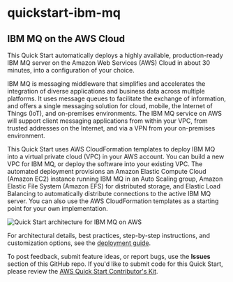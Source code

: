 # quickstart-ibm-mq
## IBM MQ on the AWS Cloud

This Quick Start automatically deploys a highly available, production-ready IBM MQ server on the Amazon Web Services (AWS) Cloud in about 30 minutes, into a configuration of your choice.

IBM MQ is messaging middleware that simplifies and accelerates the integration of diverse applications and business data across multiple platforms. It uses message queues to facilitate the exchange of information, and offers a single messaging solution for cloud, mobile, the Internet of Things (IoT), and on-premises environments. The IBM MQ service on AWS will support client messaging applications from within your VPC, from trusted addresses on the Internet, and via a VPN from your on-premises environment.

This Quick Start uses AWS CloudFormation templates to deploy IBM MQ into a virtual private cloud (VPC) in your AWS account. You can build a new VPC for IBM MQ, or deploy the software into your existing VPC. The automated deployment provisions an Amazon Elastic Compute Cloud (Amazon EC2) instance running IBM MQ in an Auto Scaling group, Amazon Elastic File System (Amazon EFS) for distributed storage, and Elastic Load Balancing to automatically distribute connections to the active IBM MQ server. You can also use the AWS CloudFormation templates as a starting point for your own implementation.

![Quick Start architecture for IBM MQ on AWS](https://d0.awsstatic.com/partner-network/QuickStart/datasheets/ibm-mq-architecture-on-aws.png)

For architectural details, best practices, step-by-step instructions, and customization options, see the [deployment guide](https://fwd.aws/z5x65).

To post feedback, submit feature ideas, or report bugs, use the **Issues** section of this GitHub repo.
If you'd like to submit code for this Quick Start, please review the [AWS Quick Start Contributor's Kit](https://aws-quickstart.github.io/). 
